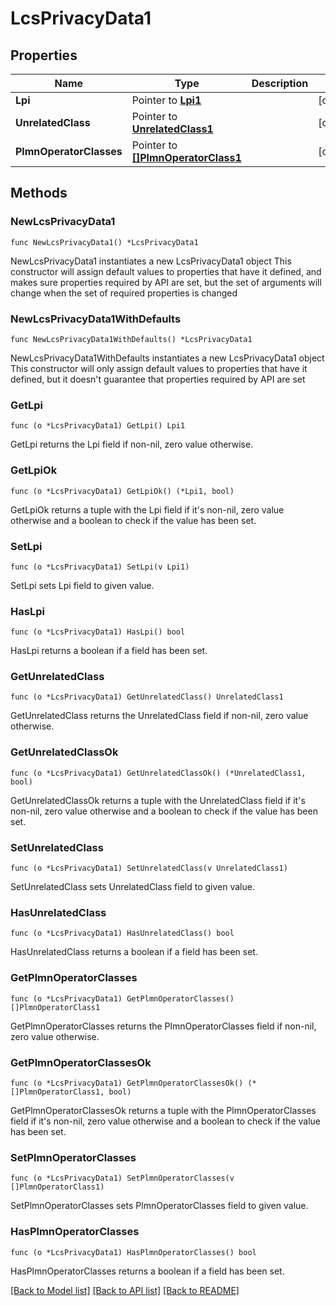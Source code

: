 # LcsPrivacyData1

## Properties

Name | Type | Description | Notes
------------ | ------------- | ------------- | -------------
**Lpi** | Pointer to [**Lpi1**](Lpi1.md) |  | [optional] 
**UnrelatedClass** | Pointer to [**UnrelatedClass1**](UnrelatedClass1.md) |  | [optional] 
**PlmnOperatorClasses** | Pointer to [**[]PlmnOperatorClass1**](PlmnOperatorClass1.md) |  | [optional] 

## Methods

### NewLcsPrivacyData1

`func NewLcsPrivacyData1() *LcsPrivacyData1`

NewLcsPrivacyData1 instantiates a new LcsPrivacyData1 object
This constructor will assign default values to properties that have it defined,
and makes sure properties required by API are set, but the set of arguments
will change when the set of required properties is changed

### NewLcsPrivacyData1WithDefaults

`func NewLcsPrivacyData1WithDefaults() *LcsPrivacyData1`

NewLcsPrivacyData1WithDefaults instantiates a new LcsPrivacyData1 object
This constructor will only assign default values to properties that have it defined,
but it doesn't guarantee that properties required by API are set

### GetLpi

`func (o *LcsPrivacyData1) GetLpi() Lpi1`

GetLpi returns the Lpi field if non-nil, zero value otherwise.

### GetLpiOk

`func (o *LcsPrivacyData1) GetLpiOk() (*Lpi1, bool)`

GetLpiOk returns a tuple with the Lpi field if it's non-nil, zero value otherwise
and a boolean to check if the value has been set.

### SetLpi

`func (o *LcsPrivacyData1) SetLpi(v Lpi1)`

SetLpi sets Lpi field to given value.

### HasLpi

`func (o *LcsPrivacyData1) HasLpi() bool`

HasLpi returns a boolean if a field has been set.

### GetUnrelatedClass

`func (o *LcsPrivacyData1) GetUnrelatedClass() UnrelatedClass1`

GetUnrelatedClass returns the UnrelatedClass field if non-nil, zero value otherwise.

### GetUnrelatedClassOk

`func (o *LcsPrivacyData1) GetUnrelatedClassOk() (*UnrelatedClass1, bool)`

GetUnrelatedClassOk returns a tuple with the UnrelatedClass field if it's non-nil, zero value otherwise
and a boolean to check if the value has been set.

### SetUnrelatedClass

`func (o *LcsPrivacyData1) SetUnrelatedClass(v UnrelatedClass1)`

SetUnrelatedClass sets UnrelatedClass field to given value.

### HasUnrelatedClass

`func (o *LcsPrivacyData1) HasUnrelatedClass() bool`

HasUnrelatedClass returns a boolean if a field has been set.

### GetPlmnOperatorClasses

`func (o *LcsPrivacyData1) GetPlmnOperatorClasses() []PlmnOperatorClass1`

GetPlmnOperatorClasses returns the PlmnOperatorClasses field if non-nil, zero value otherwise.

### GetPlmnOperatorClassesOk

`func (o *LcsPrivacyData1) GetPlmnOperatorClassesOk() (*[]PlmnOperatorClass1, bool)`

GetPlmnOperatorClassesOk returns a tuple with the PlmnOperatorClasses field if it's non-nil, zero value otherwise
and a boolean to check if the value has been set.

### SetPlmnOperatorClasses

`func (o *LcsPrivacyData1) SetPlmnOperatorClasses(v []PlmnOperatorClass1)`

SetPlmnOperatorClasses sets PlmnOperatorClasses field to given value.

### HasPlmnOperatorClasses

`func (o *LcsPrivacyData1) HasPlmnOperatorClasses() bool`

HasPlmnOperatorClasses returns a boolean if a field has been set.


[[Back to Model list]](../README.md#documentation-for-models) [[Back to API list]](../README.md#documentation-for-api-endpoints) [[Back to README]](../README.md)


